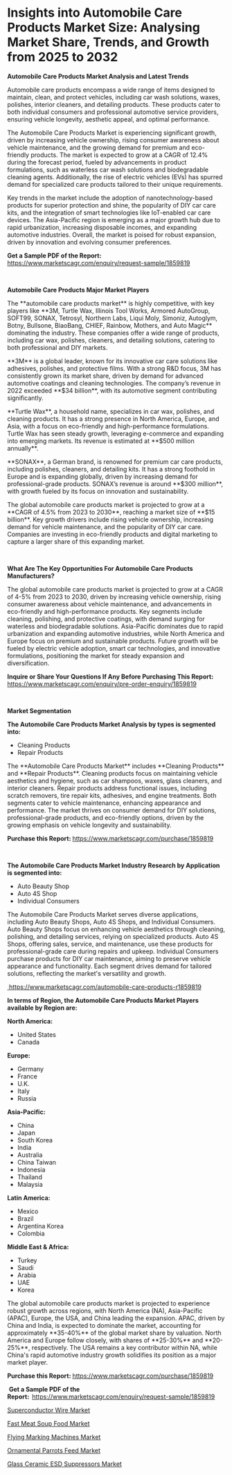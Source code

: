 <p><h1>Insights into Automobile Care Products Market Size: Analysing Market Share, Trends, and Growth from 2025 to 2032</h1></p><p><strong>Automobile Care Products Market Analysis and Latest Trends</strong></p>
<p><p>Automobile care products encompass a wide range of items designed to maintain, clean, and protect vehicles, including car wash solutions, waxes, polishes, interior cleaners, and detailing products. These products cater to both individual consumers and professional automotive service providers, ensuring vehicle longevity, aesthetic appeal, and optimal performance.</p><p>The Automobile Care Products Market is experiencing significant growth, driven by increasing vehicle ownership, rising consumer awareness about vehicle maintenance, and the growing demand for premium and eco-friendly products. The market is expected to grow at a CAGR of 12.4% during the forecast period, fueled by advancements in product formulations, such as waterless car wash solutions and biodegradable cleaning agents. Additionally, the rise of electric vehicles (EVs) has spurred demand for specialized care products tailored to their unique requirements.</p><p>Key trends in the market include the adoption of nanotechnology-based products for superior protection and shine, the popularity of DIY car care kits, and the integration of smart technologies like IoT-enabled car care devices. The Asia-Pacific region is emerging as a major growth hub due to rapid urbanization, increasing disposable incomes, and expanding automotive industries. Overall, the market is poised for robust expansion, driven by innovation and evolving consumer preferences.</p></p>
<p><strong>Get a Sample PDF of the Report:&nbsp;</strong> <a href="https://www.marketscagr.com/enquiry/request-sample/1859819?utm_campaign=1879&utm_medium=2&utm_source=Github&utm_content=ia&utm_term=24012025&utm_id=automobile-care-products">https://www.marketscagr.com/enquiry/request-sample/1859819</a></p>
<p>&nbsp;</p>
<p><strong>Automobile Care Products Major Market Players</strong></p>
<p><p>The **automobile care products market** is highly competitive, with key players like **3M, Turtle Wax, Illinois Tool Works, Armored AutoGroup, SOFT99, SONAX, Tetrosyl, Northern Labs, Liqui Moly, Simoniz, Autoglym, Botny, Bullsone, BiaoBang, CHIEF, Rainbow, Mothers, and Auto Magic** dominating the industry. These companies offer a wide range of products, including car wax, polishes, cleaners, and detailing solutions, catering to both professional and DIY markets.</p><p>**3M** is a global leader, known for its innovative car care solutions like adhesives, polishes, and protective films. With a strong R&D focus, 3M has consistently grown its market share, driven by demand for advanced automotive coatings and cleaning technologies. The company’s revenue in 2022 exceeded **$34 billion**, with its automotive segment contributing significantly.</p><p>**Turtle Wax**, a household name, specializes in car wax, polishes, and cleaning products. It has a strong presence in North America, Europe, and Asia, with a focus on eco-friendly and high-performance formulations. Turtle Wax has seen steady growth, leveraging e-commerce and expanding into emerging markets. Its revenue is estimated at **$500 million annually**.</p><p>**SONAX**, a German brand, is renowned for premium car care products, including polishes, cleaners, and detailing kits. It has a strong foothold in Europe and is expanding globally, driven by increasing demand for professional-grade products. SONAX’s revenue is around **$300 million**, with growth fueled by its focus on innovation and sustainability.</p><p>The global automobile care products market is projected to grow at a **CAGR of 4.5% from 2023 to 2030**, reaching a market size of **$15 billion**. Key growth drivers include rising vehicle ownership, increasing demand for vehicle maintenance, and the popularity of DIY car care. Companies are investing in eco-friendly products and digital marketing to capture a larger share of this expanding market.</p></p>
<p>&nbsp;</p>
<p><strong>What Are The Key Opportunities For Automobile Care Products Manufacturers?</strong></p>
<p><p>The global automobile care products market is projected to grow at a CAGR of 4-5% from 2023 to 2030, driven by increasing vehicle ownership, rising consumer awareness about vehicle maintenance, and advancements in eco-friendly and high-performance products. Key segments include cleaning, polishing, and protective coatings, with demand surging for waterless and biodegradable solutions. Asia-Pacific dominates due to rapid urbanization and expanding automotive industries, while North America and Europe focus on premium and sustainable products. Future growth will be fueled by electric vehicle adoption, smart car technologies, and innovative formulations, positioning the market for steady expansion and diversification.</p></p>
<p><strong>Inquire or Share Your Questions If Any Before Purchasing This Report:</strong> <a href="https://www.marketscagr.com/enquiry/pre-order-enquiry/1859819?utm_campaign=1879&utm_medium=2&utm_source=Github&utm_content=ia&utm_term=24012025&utm_id=automobile-care-products">https://www.marketscagr.com/enquiry/pre-order-enquiry/1859819</a></p>
<p>&nbsp;</p>
<p><strong>Market Segmentation</strong></p>
<p><strong>The Automobile Care Products Market Analysis by types is segmented into:</strong></p>
<p><ul><li>Cleaning Products</li><li>Repair Products</li></ul></p>
<p><p>The **Automobile Care Products Market** includes **Cleaning Products** and **Repair Products**. Cleaning products focus on maintaining vehicle aesthetics and hygiene, such as car shampoos, waxes, glass cleaners, and interior cleaners. Repair products address functional issues, including scratch removers, tire repair kits, adhesives, and engine treatments. Both segments cater to vehicle maintenance, enhancing appearance and performance. The market thrives on consumer demand for DIY solutions, professional-grade products, and eco-friendly options, driven by the growing emphasis on vehicle longevity and sustainability.</p></p>
<p><strong>Purchase this Report:&nbsp;</strong><a href="https://www.marketscagr.com/purchase/1859819?utm_campaign=1879&utm_medium=2&utm_source=Github&utm_content=ia&utm_term=24012025&utm_id=automobile-care-products">https://www.marketscagr.com/purchase/1859819</a></p>
<p>&nbsp;</p>
<p><strong>The Automobile Care Products Market Industry Research by Application is segmented into:</strong></p>
<p><ul><li>Auto Beauty Shop</li><li>Auto 4S Shop</li><li>Individual Consumers</li></ul></p>
<p><p>The Automobile Care Products Market serves diverse applications, including Auto Beauty Shops, Auto 4S Shops, and Individual Consumers. Auto Beauty Shops focus on enhancing vehicle aesthetics through cleaning, polishing, and detailing services, relying on specialized products. Auto 4S Shops, offering sales, service, and maintenance, use these products for professional-grade care during repairs and upkeep. Individual Consumers purchase products for DIY car maintenance, aiming to preserve vehicle appearance and functionality. Each segment drives demand for tailored solutions, reflecting the market's versatility and growth.</p></p>
<p><a href="https://www.marketscagr.com/automobile-care-products-r1859819?utm_campaign=1879&utm_medium=2&utm_source=Github&utm_content=ia&utm_term=24012025&utm_id=automobile-care-products">&nbsp;https://www.marketscagr.com/automobile-care-products-r1859819</a></p>
<p><strong>In terms of Region, the Automobile Care Products Market Players available by Region are:</strong></p>
<p>
    <p> <strong> North America: </strong>
        <ul>
            <li>United States</li>
            <li>Canada</li>
        </ul>
        </p> 
    <p> <strong> Europe: </strong>
        <ul>
            <li>Germany</li>
            <li>France</li>
            <li>U.K.</li>
            <li>Italy</li>
            <li>Russia</li>
        </ul>
        </p> 
    <p> <strong> Asia-Pacific: </strong>
        <ul>
            <li>China</li>
            <li>Japan</li>
            <li>South Korea</li>
            <li>India</li>
            <li>Australia</li>
            <li>China Taiwan</li>
            <li>Indonesia</li>
            <li>Thailand</li>
            <li>Malaysia</li>
        </ul>
        </p> 
    <p> <strong> Latin America: </strong>
        <ul>
            <li>Mexico</li>
            <li>Brazil</li>
            <li>Argentina Korea</li>
            <li>Colombia</li>
        </ul>
        </p> 
    <p> <strong> Middle East & Africa: </strong>
        <ul>
            <li>Turkey</li>
            <li>Saudi</li>
            <li>Arabia</li>
            <li>UAE</li>
            <li>Korea</li>
        </ul>
    </p>
    </p>
<p><p>The global automobile care products market is projected to experience robust growth across regions, with North America (NA), Asia-Pacific (APAC), Europe, the USA, and China leading the expansion. APAC, driven by China and India, is expected to dominate the market, accounting for approximately **35-40%** of the global market share by valuation. North America and Europe follow closely, with shares of **25-30%** and **20-25%**, respectively. The USA remains a key contributor within NA, while China's rapid automotive industry growth solidifies its position as a major market player.</p></p>
<p><strong>Purchase this Report: </strong><a href="https://www.marketscagr.com/purchase/1859819?utm_campaign=1879&utm_medium=2&utm_source=Github&utm_content=ia&utm_term=24012025&utm_id=automobile-care-products">https://www.marketscagr.com/purchase/1859819</a></p>
<p>&nbsp;<strong>Get a Sample PDF of the Report:&nbsp;&nbsp;</strong><a href="https://www.marketscagr.com/enquiry/request-sample/1859819?utm_campaign=1879&utm_medium=2&utm_source=Github&utm_content=ia&utm_term=24012025&utm_id=automobile-care-products">https://www.marketscagr.com/enquiry/request-sample/1859819</a></p>
<p><strong></strong></p>
<p><p><a href="https://github.com/FassouRP/Market-Research-Report-List-6/blob/main/superconductor-wire-market.md?utm_campaign=1879&utm_medium=2&utm_source=Github&utm_content=ia&utm_term=24012025&utm_id=automobile-care-products">Superconductor Wire Market</a></p><p><a href="https://www.linkedin.com/pulse/fast-meat-soup-food-market-size-global-revenue-volume-status-y6toc?utm_campaign=1879&utm_medium=2&utm_source=Github&utm_content=ia&utm_term=24012025&utm_id=automobile-care-products">Fast Meat Soup Food Market</a></p><p><a href="https://www.linkedin.com/pulse/expanding-global-flying-marking-machines-market-future-growth-nen1f?utm_campaign=1879&utm_medium=2&utm_source=Github&utm_content=ia&utm_term=24012025&utm_id=automobile-care-products">Flying Marking Machines Market</a></p><p><a href="https://www.linkedin.com/pulse/trend-analysis-ornamental-parrots-feed-market-expected-jv8gc?utm_campaign=1879&utm_medium=2&utm_source=Github&utm_content=ia&utm_term=24012025&utm_id=automobile-care-products">Ornamental Parrots Feed Market</a></p><p><a href="https://www.linkedin.com/pulse/strategic-forecast-glass-ceramic-esd-suppressors-market-sernf?utm_campaign=1879&utm_medium=2&utm_source=Github&utm_content=ia&utm_term=24012025&utm_id=automobile-care-products">Glass Ceramic ESD Suppressors Market</a></p></p>